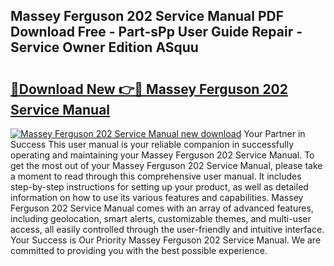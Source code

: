 ## Massey Ferguson 202 Service Manual PDF Download Free - Part-sPp User Guide Repair - Service Owner Edition ASquu

# <h2><a href="http://bc90231.oget.top/?id=Massey+Ferguson+202+Service+Manual">🔗Download New 👉🔴 Massey Ferguson 202 Service Manual</a></h2>

[![Massey Ferguson 202 Service Manual new download](https://i.imgur.com/5g1atiW.png)](http://bc90231.oget.top/?id=Massey+Ferguson+202+Service+Manual)
Your Partner in Success This user manual is your reliable companion in successfully operating and maintaining your Massey Ferguson 202 Service Manual. To get the most out of your Massey Ferguson 202 Service Manual, please take a moment to read through this comprehensive user manual. It includes step-by-step instructions for setting up your product, as well as detailed information on how to use its various features and capabilities. Massey Ferguson 202 Service Manual comes with an array of advanced features, including geolocation, smart alerts, customizable themes, and multi-user access, all easily controlled through the user-friendly and intuitive interface. Your Success is Our Priority Massey Ferguson 202 Service Manual. We are committed to providing you with the best possible experience.
